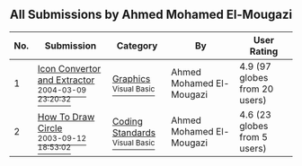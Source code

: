 ﻿<div align="center">

## All Submissions by Ahmed Mohamed El\-Mougazi

</div>

No.  | Submission | Category | By   | User Rating
---- | ---------- | -------- | ---- | -----------
1 | [Icon Convertor and Extractor<br /><sup>2004-03-09 23:20:32</sup>](https://github.com/Planet-Source-Code/ahmed-mohamed-el-mougazi-icon-convertor-and-extractor__1-52318) | [Graphics<br /><sup>Visual Basic</sup>](../ByCategory/graphics__1-46.md) | Ahmed Mohamed El\-Mougazi | 4.9 (97 globes from 20 users)
2 | [How To Draw Circle<br /><sup>2003-09-12 18:53:02</sup>](https://github.com/Planet-Source-Code/ahmed-mohamed-el-mougazi-how-to-draw-circle__1-48451) | [Coding Standards<br /><sup>Visual Basic</sup>](../ByCategory/coding-standards__1-43.md) | Ahmed Mohamed El\-Mougazi | 4.6 (23 globes from 5 users)
